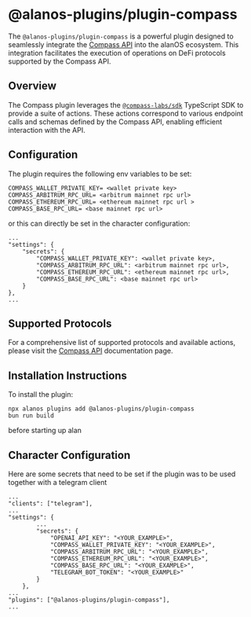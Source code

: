 # @alanos-plugins/plugin-compass

The `@alanos-plugins/plugin-compass` is a powerful plugin designed to seamlessly integrate the [Compass API](https://api.compasslabs.ai/) into the alanOS ecosystem. This integration facilitates the execution of operations on DeFi protocols supported by the Compass API.

## Overview

The Compass plugin leverages the [`@compass-labs/sdk`](https://www.npmjs.com/package/@compass-labs/sdk) TypeScript SDK to provide a suite of actions. These actions correspond to various endpoint calls and schemas defined by the Compass API, enabling efficient interaction with the API.

## Configuration

The plugin requires the following env variables to be set:

```
COMPASS_WALLET_PRIVATE_KEY= <wallet private key>
COMPASS_ARBITRUM_RPC_URL= <arbitrum mainnet rpc url>
COMPASS_ETHEREUM_RPC_URL= <ethereum mainnet rpc url >
COMPASS_BASE_RPC_URL= <base mainnet rpc url>
```

or this can directly be set in the character configuration:

```
...
"settings": {
    "secrets": {
        "COMPASS_WALLET_PRIVATE_KEY": <wallet private key>,
        "COMPASS_ARBITRUM_RPC_URL": <arbitrum mainnet rpc url>,
        "COMPASS_ETHEREUM_RPC_URL": <ethereum mainnet rpc url>,
        "COMPASS_BASE_RPC_URL": <base mainnet rpc url>
    }
},
...
```

## Supported Protocols

For a comprehensive list of supported protocols and available actions, please visit the [Compass API](https://api.compasslabs.ai/) documentation page.

## Installation Instructions

To install the plugin:

```
npx alanos plugins add @alanos-plugins/plugin-compass
bun run build
```

before starting up alan

## Character Configuration

Here are some secrets that need to be set if the plugin was to be used together with a telegram client

```
...
"clients": ["telegram"],
...
"settings": {
        ...
        "secrets": {
            "OPENAI_API_KEY": "<YOUR_EXAMPLE>",
            "COMPASS_WALLET_PRIVATE_KEY": "<YOUR_EXAMPLE>",
            "COMPASS_ARBITRUM_RPC_URL": "<YOUR_EXAMPLE>",
            "COMPASS_ETHEREUM_RPC_URL": "<YOUR_EXAMPLE>",
            "COMPASS_BASE_RPC_URL": "<YOUR_EXAMPLE>",
            "TELEGRAM_BOT_TOKEN": "<YOUR_EXAMPLE>"
        }
    },
...
"plugins": ["@alanos-plugins/plugin-compass"],
...
```
